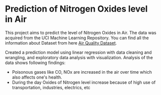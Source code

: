 # Prediction of Nitrogen Oxides level in Air

This project aims to predict the level of Nitrogen Oxides in Air. The data was acquired from the UCI Machine Learning Repository. You can find all the information about Dataset from here [Air Quality Dataset](http://archive.ics.uci.edu/ml/datasets/air+quality).

Created a prediction model using linear regression with data cleaning and wrangling, and exploratory data analysis with visualization.
Analysis of the data shows following findings:
* Poisonous gases like CO, NOx are increased in the air over time which also affects one's health.
* During the day Oxides of Nitrogen level increase because of high use of transportation, industries, electrics, etc

